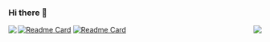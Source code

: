 ### Hi there 👋

<!--
**ItsGrard/ItsGrard** is a ✨ _special_ ✨ repository because its `README.md` (this file) appears on your GitHub profile.

Here are some ideas to get you started:

- 🔭 I’m currently working on ...
- 🌱 I’m currently learning ...
- 👯 I’m looking to collaborate on ...
- 🤔 I’m looking for help with ...
- 💬 Ask me about ...
- 📫 How to reach me: ...
- 😄 Pronouns: ...
- ⚡ Fun fact: ...
-->

<a href="https://github.com/ItsGrard/github-readme-stats">
  <img align="left" src="https://github-readme-stats.vercel.app/api?username=ItsGrard&count_private=true&show_icons=true&theme=tokyonight" />
</a> <a href="https://github.com/ItsGrard/github-readme-stats">
  <img align="right" src="https://github-readme-stats.vercel.app/api/top-langs/?username=ItsGrard&layout=compact" />
</a>




[![Readme Card](https://github-readme-stats.vercel.app/api/pin/?username=ItsGrard&repo=ShellProject2)](https://github.com/ItsGrard/ShellProject2) [![Readme Card](https://github-readme-stats.vercel.app/api/pin/?username=ItsGrard&repo=costa_AutoMessage)](https://github.com/ItsGrard/costa_AutoMessage)







